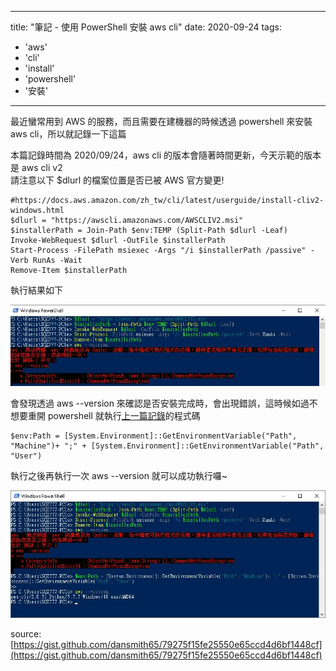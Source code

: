 
---
title: "筆記 - 使用 PowerShell 安裝 aws cli"
date: 2020-09-24
tags: 
  - 'aws'
  - 'cli'
  - 'install'
  - 'powershell'
  - '安裝'
---

最近蠻常用到 AWS 的服務，而且需要在建機器的時候透過 powershell 來安裝 aws cli，所以就記錄一下這篇

本篇記錄時間為 2020/09/24，aws cli 的版本會隨著時間更新，今天示範的版本是 aws cli v2  
請注意以下 $dlurl 的檔案位置是否已被 AWS 官方變更!

    #https://docs.aws.amazon.com/zh_tw/cli/latest/userguide/install-cliv2-windows.html
    $dlurl = "https://awscli.amazonaws.com/AWSCLIV2.msi"
    $installerPath = Join-Path $env:TEMP (Split-Path $dlurl -Leaf)
    Invoke-WebRequest $dlurl -OutFile $installerPath
    Start-Process -FilePath msiexec -Args "/i $installerPath /passive" -Verb RunAs -Wait
    Remove-Item $installerPath

執行結果如下

![](/img/2020-InstallAwsCliV2ViaPowerShell/1600961818.png)

會發現透過 aws --version 來確認是否安裝完成時，會出現錯誤，這時候如過不想要重開 powershell 就執行[上一篇記錄](https://dotblogs.com.tw/Im_sqz777/2020/09/24/ReloadThePathInPowerShell)的程式碼

    $env:Path = [System.Environment]::GetEnvironmentVariable("Path", "Machine")+ ";" + [System.Environment]::GetEnvironmentVariable("Path", "User")

執行之後再執行一次 aws --version 就可以成功執行囉~

![](/img/2020-InstallAwsCliV2ViaPowerShell/1600962069.png)

source: [https://gist.github.com/dansmith65/79275f15fe25550e65ccd4d6bf1448cf](https://gist.github.com/dansmith65/79275f15fe25550e65ccd4d6bf1448cf)